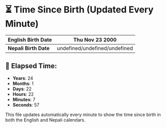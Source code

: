# ⏳ Time Since Birth (Updated Every Minute)

| **English Birth Date** | Thu Nov 23 2000 |
|------------------------|-------------------------------------|
| **Nepali Birth Date**  | undefined/undefined/undefined                  |

## 📅 Elapsed Time:

- **Years**: 24
- **Months**: 1
- **Days**: 22
- **Hours**: 22
- **Minutes**: 7
- **Seconds**: 57

This file updates automatically every minute to show the time since birth in both the English and Nepali calendars.